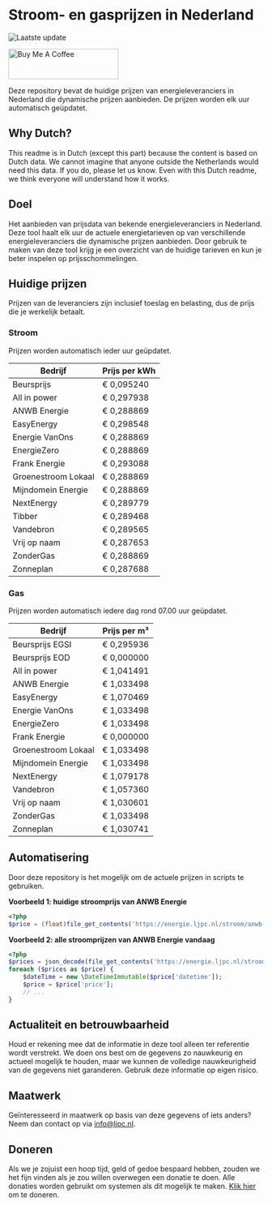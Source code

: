 # Stroom- en gasprijzen in Nederland

![Laatste update](https://img.shields.io/badge/laatste%20update-2023--10--09%2013%3A00%20CET-brightgreen)

<a href="https://www.buymeacoffee.com/Lars-" target="_blank"><img src="https://cdn.buymeacoffee.com/buttons/v2/default-orange.png" alt="Buy Me A Coffee" height="60" style="height: 60px !important;width: 217px !important;" ></a>

Deze repository bevat de huidige prijzen van energieleveranciers in Nederland die dynamische prijzen aanbieden. De prijzen worden elk uur automatisch geüpdatet.

## Why Dutch?

This readme is in Dutch (except this part) because the content is based on Dutch data. We cannot imagine that anyone outside the Netherlands would need this data. If you do, please let us know. Even with this Dutch readme, we think
everyone will understand how it works.

## Doel

Het aanbieden van prijsdata van bekende energieleveranciers in Nederland. Deze tool haalt elk uur de actuele energietarieven op van verschillende energieleveranciers die dynamische prijzen aanbieden. Door gebruik te maken van deze tool
krijg je een overzicht van de huidige tarieven en kun je beter inspelen op prijsschommelingen.

## Huidige prijzen

Prijzen van de leveranciers zijn inclusief toeslag en belasting, dus de prijs die je werkelijk betaalt.

### Stroom

Prijzen worden automatisch ieder uur geüpdatet.

 Bedrijf | Prijs per kWh 
---------|---------------
Beursprijs | € 0,095240
All in power | € 0,297938
ANWB Energie | € 0,288869
EasyEnergy | € 0,298548
Energie VanOns | € 0,288869
EnergieZero | € 0,288869
Frank Energie | € 0,293088
Groenestroom Lokaal | € 0,288869
Mijndomein Energie | € 0,288869
NextEnergy | € 0,289779
Tibber | € 0,289468
Vandebron | € 0,289565
Vrij op naam | € 0,287653
ZonderGas | € 0,288869
Zonneplan | € 0,287688


### Gas

Prijzen worden automatisch iedere dag rond 07.00 uur geüpdatet.

 Bedrijf | Prijs per m³ 
---------|--------------
Beursprijs EGSI | € 0,295936
Beursprijs EOD | € 0,000000
All in power | € 1,041491
ANWB Energie | € 1,033498
EasyEnergy | € 1,070469
Energie VanOns | € 1,033498
EnergieZero | € 1,033498
Frank Energie | € 0,000000
Groenestroom Lokaal | € 1,033498
Mijndomein Energie | € 1,033498
NextEnergy | € 1,079178
Vandebron | € 1,057360
Vrij op naam | € 1,030601
ZonderGas | € 1,033498
Zonneplan | € 1,030741


## Automatisering

Door deze repository is het mogelijk om de actuele prijzen in scripts te gebruiken.

**Voorbeeld 1: huidige stroomprijs van ANWB Energie**

```php
<?php
$price = (float)file_get_contents('https://energie.ljpc.nl/stroom/anwb-energie-nu.txt');

```

**Voorbeeld 2: alle stroomprijzen van ANWB Energie vandaag**

```php
<?php
$prices = json_decode(file_get_contents('https://energie.ljpc.nl/stroom/all-in-power-vandaag.json'),true);
foreach ($prices as $price) {
    $dateTime = new \DateTimeImmutable($price['datetime']);
    $price = $price['price'];
    // ...
}
```

## Actualiteit en betrouwbaarheid

Houd er rekening mee dat de informatie in deze tool alleen ter referentie wordt verstrekt. We doen ons best om de gegevens zo nauwkeurig en actueel mogelijk te houden, maar we kunnen de volledige nauwkeurigheid van de gegevens niet
garanderen. Gebruik deze informatie op eigen risico.

## Maatwerk

Geïnteresseerd in maatwerk op basis van deze gegevens of iets anders? Neem dan contact op
via [info@ljpc.nl](mailto:info@ljpc.nl?subject=Energie%20prijzen).

## Doneren

Als we je zojuist een hoop tijd, geld of gedoe bespaard hebben, zouden we het fijn vinden als je zou willen overwegen een
donatie te doen. Alle donaties worden gebruikt om systemen als dit mogelijk te
maken. [Klik hier](https://www.buymeacoffee.com/Lars-) om te doneren.
